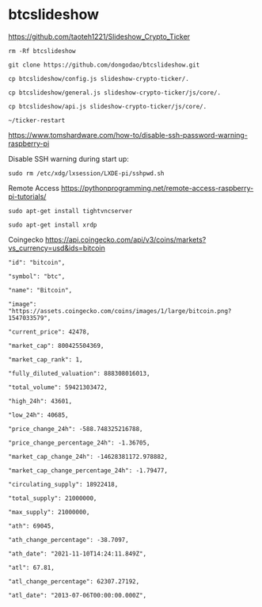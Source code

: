 # btcslideshow
https://github.com/taoteh1221/Slideshow_Crypto_Ticker

    rm -Rf btcslideshow
    
    git clone https://github.com/dongodao/btcslideshow.git
    
    cp btcslideshow/config.js slideshow-crypto-ticker/.
    
    cp btcslideshow/general.js slideshow-crypto-ticker/js/core/.
    
    cp btcslideshow/api.js slideshow-crypto-ticker/js/core/.
    
    ~/ticker-restart


https://www.tomshardware.com/how-to/disable-ssh-password-warning-raspberry-pi

Disable SSH warning during start up: 	
    
    sudo rm /etc/xdg/lxsession/LXDE-pi/sshpwd.sh
    
Remote Access https://pythonprogramming.net/remote-access-raspberry-pi-tutorials/

    sudo apt-get install tightvncserver
    
    sudo apt-get install xrdp

Coingecko https://api.coingecko.com/api/v3/coins/markets?vs_currency=usd&ids=bitcoin
   
    "id": "bitcoin",
    
    "symbol": "btc",
    
    "name": "Bitcoin",
    
    "image": "https://assets.coingecko.com/coins/images/1/large/bitcoin.png?1547033579",
    
    "current_price": 42478,
    
    "market_cap": 800425504369,
    
    "market_cap_rank": 1,
    
    "fully_diluted_valuation": 888308016013,
    
    "total_volume": 59421303472,
    
    "high_24h": 43601,
    
    "low_24h": 40685,
    
    "price_change_24h": -588.748325216788,
    
    "price_change_percentage_24h": -1.36705,
    
    "market_cap_change_24h": -14628381172.978882,
    
    "market_cap_change_percentage_24h": -1.79477,
    
    "circulating_supply": 18922418,
    
    "total_supply": 21000000,
    
    "max_supply": 21000000,
    
    "ath": 69045,
    
    "ath_change_percentage": -38.7097,
    
    "ath_date": "2021-11-10T14:24:11.849Z",
    
    "atl": 67.81,
    
    "atl_change_percentage": 62307.27192,
    
    "atl_date": "2013-07-06T00:00:00.000Z",
    
